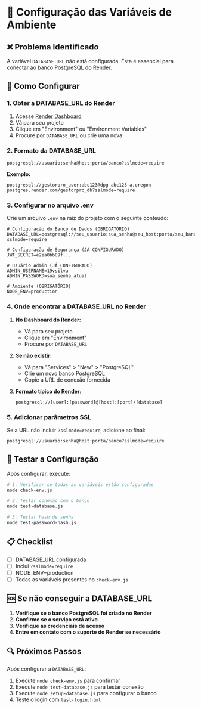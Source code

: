 # 🔧 Configuração das Variáveis de Ambiente

## ❌ Problema Identificado

A variável `DATABASE_URL` não está configurada. Esta é essencial para conectar ao banco PostgreSQL do Render.

## 🔧 Como Configurar

### 1. **Obter a DATABASE_URL do Render**

1. Acesse [Render Dashboard](https://dashboard.render.com/)
2. Vá para seu projeto
3. Clique em "Environment" ou "Environment Variables"
4. Procure por `DATABASE_URL` ou crie uma nova

### 2. **Formato da DATABASE_URL**

```
postgresql://usuario:senha@host:porta/banco?sslmode=require
```

**Exemplo:**
```
postgresql://gestorpro_user:abc123@dpg-abc123-a.oregon-postgres.render.com/gestorpro_db?sslmode=require
```

### 3. **Configurar no arquivo .env**

Crie um arquivo `.env` na raiz do projeto com o seguinte conteúdo:

```env
# Configuração do Banco de Dados (OBRIGATÓRIO)
DATABASE_URL=postgresql://seu_usuario:sua_senha@seu_host:porta/seu_banco?sslmode=require

# Configuração de Segurança (JÁ CONFIGURADO)
JWT_SECRET=e2ea0bb89f...

# Usuário Admin (JÁ CONFIGURADO)
ADMIN_USERNAME=19vsilva
ADMIN_PASSWORD=sua_senha_atual

# Ambiente (OBRIGATÓRIO)
NODE_ENV=production
```

### 4. **Onde encontrar a DATABASE_URL no Render**

1. **No Dashboard do Render:**
   - Vá para seu projeto
   - Clique em "Environment"
   - Procure por `DATABASE_URL`

2. **Se não existir:**
   - Vá para "Services" > "New" > "PostgreSQL"
   - Crie um novo banco PostgreSQL
   - Copie a URL de conexão fornecida

3. **Formato típico do Render:**
   ```
   postgresql://[user]:[password]@[host]:[port]/[database]
   ```

### 5. **Adicionar parâmetros SSL**

Se a URL não incluir `?sslmode=require`, adicione ao final:
```
postgresql://usuario:senha@host:porta/banco?sslmode=require
```

## 🧪 Testar a Configuração

Após configurar, execute:

```bash
# 1. Verificar se todas as variáveis estão configuradas
node check-env.js

# 2. Testar conexão com o banco
node test-database.js

# 3. Testar hash de senha
node test-password-hash.js
```

## 📋 Checklist

- [ ] DATABASE_URL configurada
- [ ] Inclui `?sslmode=require`
- [ ] NODE_ENV=production
- [ ] Todas as variáveis presentes no `check-env.js`

## 🆘 Se não conseguir a DATABASE_URL

1. **Verifique se o banco PostgreSQL foi criado no Render**
2. **Confirme se o serviço está ativo**
3. **Verifique as credenciais de acesso**
4. **Entre em contato com o suporte do Render se necessário**

## 🔍 Próximos Passos

Após configurar a `DATABASE_URL`:

1. Execute `node check-env.js` para confirmar
2. Execute `node test-database.js` para testar conexão
3. Execute `node setup-database.js` para configurar o banco
4. Teste o login com `test-login.html` 